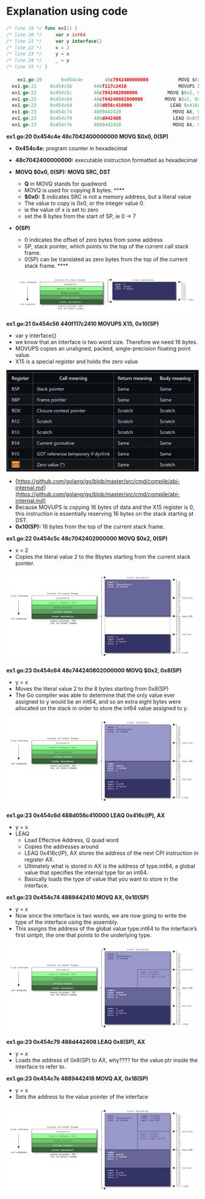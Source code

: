 # Explanation using code

```go
/* line 19 */ func ex1() {
/* line 20 */     var x int64
/* line 21 */     var y interface{}
/* line 22 */     x = 2
/* line 23 */     y = x
/* line 24 */     _ = y
/* line 25 */ }

	ex1.go:20		0x454c4e		48c7042400000000	       MOVQ $0x0, 0(SP)	
  ex1.go:21		0x454c56		440f117c2410		           MOVUPS X15, 0x10(SP)	
  ex1.go:22		0x454c5c		48c7042402000000	       MOVQ $0x2, 0(SP)	
  ex1.go:23		0x454c64		48c744240802000000	      MOVQ $0x2, 0x8(SP)	
  ex1.go:23		0x454c6d		488d056c410000		        LEAQ 0x416c(IP), AX	
  ex1.go:23		0x454c74		4889442410		             MOVQ AX, 0x10(SP)	
  ex1.go:23		0x454c79		488d442408		             LEAQ 0x8(SP), AX	
  ex1.go:23		0x454c7e		4889442418		             MOVQ AX, 0x18(SP)
```

**ex1.go:20		0x454c4e		48c7042400000000	        MOVQ $0x0, 0(SP)**

- **0x454c4e:** program counter in hexadecimal
- **48c7042400000000:** executable instruction formatted as hexadecimal
- **MOVQ $0x0, 0(SP): MOVQ SRC, DST**
    - **Q** in MOVQ stands for quadword.
    - MOVQ is used for copying 8 bytes.	****
    - **$0x0:** $ indicates SRC is not a memory address, but a literal value
    - The value to copy is 0x0, or the integer value 0.
    - ie the value of x is set to zero
    - set the 8 bytes from the start of SP, ie 0 → 7
- **0(SP)**
    - 0 indicates the offset of zero bytes from some address
    - SP, stack pointer, which points to the top of the current call stack frame.
    - 0(SP) can be translated as zero bytes from the top of the current stack frame. ****
    
    ![Untitled](Explanation%20using%20code%200b615461aee540d0b6b026592bf555e5/Untitled.png)
    

**ex1.go:21		0x454c56		440f117c2410		           MOVUPS X15, 0x10(SP)**	

- var y interface{}
- we know that an interface is two word size. Therefore we need 16 bytes.
- MOVUPS copies an unaligned, packed, single-precision floating point value.
- X15 is a special register and holds the zero value

![Untitled](Explanation%20using%20code%200b615461aee540d0b6b026592bf555e5/Untitled%201.png)

- [https://github.com/golang/go/blob/master/src/cmd/compile/abi-internal.md](https://github.com/golang/go/blob/master/src/cmd/compile/abi-internal.md)
- Because MOVUPS is copying 16 bytes of data and the X15 register is 0, this instruction is essentially reserving 16 bytes on the stack starting at DST.
- **0x10(SP):** 16 bytes from the top of the current stack frame.

**ex1.go:22	0x454c5c	48c7042402000000	MOVQ $0x2, 0(SP)**

- x = 2
- Copies the literal value 2 to the 8bytes starting from the current stack pointer.

![Untitled](Explanation%20using%20code%200b615461aee540d0b6b026592bf555e5/Untitled%202.png)

**ex1.go:23	0x454c64	48c744240802000000	MOVQ $0x2, 0x8(SP)**

- y = x
- Moves the literal value 2 to the 8 bytes starting from 0x8(SP)
- The Go compiler was able to determine that the only value ever assigned to y would be an int64, and so an extra eight bytes were allocated on the stack in order to store the int64 value assigned to y.

![Untitled](Explanation%20using%20code%200b615461aee540d0b6b026592bf555e5/Untitled%203.png)

**ex1.go:23	0x454c6d	488d056c410000	LEAQ 0x416c(IP), AX**

- y = x
- LEAQ
    - Load Effective Address, Q quad word
    - Copies the addresses around
    - LEAQ 0x416c(IP), AX stores the address of the next CPI instruction in register AX.
    - Ultimately what is stored in AX is the address of type.int64, a global value that specifies the internal type for an int64.
    - Basically loads the type of value that you want to store in the interface.

**ex1.go:23	0x454c74	4889442410	MOVQ AX, 0x10(SP)**

- y = x
- Now since the interface is two words, we are now going to write the type of the interface using the assembly.
- This assigns the address of the global value type.int64 to the interface’s first uintptr, the one that points to the underlying type.

![Untitled](Explanation%20using%20code%200b615461aee540d0b6b026592bf555e5/Untitled%204.png)

**ex1.go:23	0x454c79	488d442408	LEAQ 0x8(SP), AX**

- y = x
- Loads the address of 0x8(SP) to AX, why???? for the value ptr inside the interface to refer to.

**ex1.go:23	0x454c7e	4889442418	MOVQ AX, 0x18(SP)**

- y = x
- Sets the address to the value pointer of the interface

![Untitled](Explanation%20using%20code%200b615461aee540d0b6b026592bf555e5/Untitled%205.png)